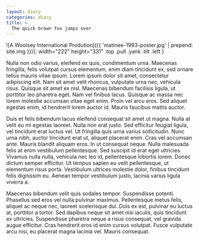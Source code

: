 ```yaml
---
layout: diary
categories: diary
title: >
  The quick brown fox jumps over
---
```


![A Woolsey International Prodution]({{ 'matinee-1993-poster.jpg' | prepend: site.img }}){: width="222" height="331" .top .pull .yank .tilt .left }

Nulla non odio varius, eleifend ex quis, condimentum urna. Maecenas fringilla, felis volutpat cursus elementum, enim diam tincidunt ex, sed ornare tellus mauris vitae ipsum. Lorem ipsum dolor sit amet, consectetur adipiscing elit. Nam sit amet velit rhoncus, vulputate urna nec, vehicula risus. Quisque sit amet ex nisl. Maecenas bibendum facilisis ligula, ut porttitor leo pharetra eget. Nam vel finibus lacus. Quisque ac massa nec lorem molestie accumsan vitae eget enim. Proin vel arcu eros. Sed aliquet egestas enim, id hendrerit lorem auctor id. Mauris faucibus mattis auctor.

Duis et felis bibendum lacus eleifend consequat sit amet ut magna. Nulla at velit eu mi egestas laoreet. Nulla non erat justo. Sed efficitur feugiat ligula, vel tincidunt erat luctus vel. Ut fringilla quis urna varius sollicitudin. Nunc urna nibh, auctor tincidunt erat ut, aliquet placerat enim. Cras vel accumsan ante. Mauris blandit aliquam eros. In ut consequat neque. Nulla malesuada felis at enim vestibulum pellentesque. Sed suscipit id erat eget ultricies. Vivamus nulla nulla, vehicula nec leo id, pellentesque lobortis lorem. Donec dictum semper efficitur. Ut tempus sapien eu velit pellentesque, ut elementum risus porta. Vestibulum ultrices molestie dolor, finibus tincidunt felis dignissim eu. Aenean tempor vestibulum justo, lacinia varius ligula viverra a.

Maecenas bibendum velit quis sodales tempor. Suspendisse potenti. Phasellus sed eros vel nulla pulvinar maximus. Pellentesque metus felis, aliquet ac neque nec, laoreet scelerisque dui. Duis ex est, pulvinar eu luctus at, porttitor a tortor. Sed dapibus neque sit amet nisi iaculis, quis tincidunt ex ultricies. Suspendisse pharetra neque a risus consequat, vel gravida augue efficitur. Cras hendrerit eros id enim cursus volutpat. Fusce vulputate arcu nisi, eu placerat magna lacinia vel. Mauris consequat.
